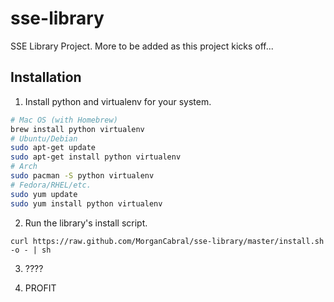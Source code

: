 # sse-library

SSE Library Project. More to be added as this project kicks off...

## Installation

1) Install python and virtualenv for your system.

```bash
# Mac OS (with Homebrew)
brew install python virtualenv
# Ubuntu/Debian
sudo apt-get update
sudo apt-get install python virtualenv
# Arch
sudo pacman -S python virtualenv
# Fedora/RHEL/etc.
sudo yum update
sudo yum install python virtualenv
```

2) Run the library's install script.

`curl https://raw.github.com/MorganCabral/sse-library/master/install.sh -o - | sh`

3) ????

4) PROFIT

